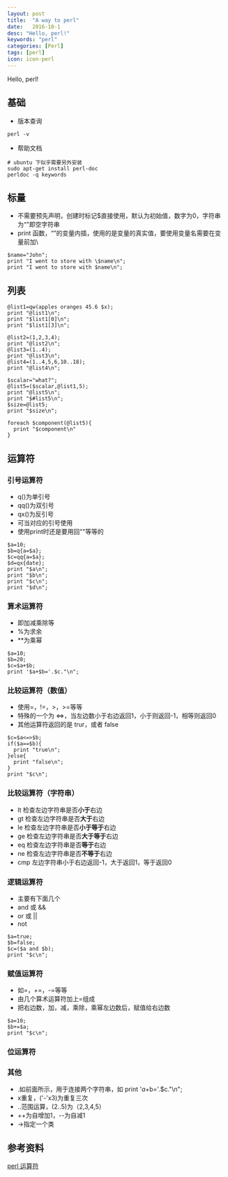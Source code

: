 ```yaml
---
layout: post
title:  "A way to perl"
date:   2016-10-1
desc: "Hello, perl!"
keywords: "perl"
categories: [Perl]
tags: [perl]
icon: icon-perl
---
```



Hello, perl! 

## 基础

- 版本查询

```
perl -v
````

- 帮助文档

`````
# ubuntu 下似乎需要另外安装
sudo apt-get install perl-doc
perldoc -q keywords
```````

## 标量

- 不需要预先声明，创建时标记$直接使用，默认为初始值，数字为0，字符串为“”即空字符串
- print 函数，“”的变量内插，使用的是变量的真实值，要使用变量名需要在变量前加\

`````
$name="John";
print "I went to store with \$name\n";
print "I went to store with $name\n";
```````

## 列表

```
@list1=qw(apples oranges 45.6 $x);
print "@list1\n";
print "$list1[0]\n";
print "$list1[3]\n";

@list2=(1,2,3,4);
print "@list2\n";
@list3=(1..4);
print "@list3\n";
@list4=(1..4,5,6,10..18);
print "@list4\n";

$scalar="what?";
@list5=($scalar,@list1,5);
print "@list5\n";
print "$#list5\n";
$size=@list5;
print "$size\n";

foreach $component(@list5){
  print "$component\n"
}
``````````

## 运算符

### 引号运算符

- q()为单引号
- qq()为双引号
- qx()为反引号
- 可当对应的引号使用
- 使用print时还是要用回""等等的

```
$a=10;
$b=q{a=$a};
$c=qq{a=$a};
$d=qx{date};
print "$a\n";
print "$b\n";
print "$c\n";
print "$d\n";
```````

### 算术运算符

- 即加减乘除等
- %为求余
- **为乘幂

```````
$a=10;
$b=20;
$c=$a+$b;
print '$a+$b='.$c."\n";
`````````

### 比较运算符（数值）

- 使用=，!=，>，>=等等
- 特殊的一个为 <=>，当左边数小于右边返回1，小于则返回-1，相等则返回0
- 其他运算符返回的是 trur，或者 false

`````
$c=$a<=>$b;
if($a==$b){
  print "true\n";
}else{
  print "false\n";
}
print "$c\n";
`````

### 比较运算符（字符串）

- lt 检查左边字符串是否**小于**右边
- gt 检查左边字符串是否**大于**右边
- le 检查左边字符串是否**小于等于**右边
- ge 检查左边字符串是否**大于等于**右边
- eq 检查左边字符串是否**等于**右边
- ne 检查左边字符串是否**不等于**右边
- cmp 左边字符串小于右边返回-1，大于返回1，等于返回0

### 逻辑运算符

- 主要有下面几个
- and 或 && 
- or 或 ||
- not

````
$a=true;
$b=false;
$c=($a and $b);
print "$c\n";
`````

### 赋值运算符

- 如=，+=，-=等等
- 由几个算术运算符加上=组成 
- 把右边数，加，减，乘除，乘幂左边数后，赋值给右边数

```````
$a=10;
$b+=$a;
print "$c\n";
`````````

### 位运算符

### 其他
- .如前面所示，用于连接两个字符串，如 print '$a+$b='.$c."\n";
- x重复，('-'x3)为重复三次
- ..范围运算，(2..5)为（2,3,4,5）
- ++为自增加1，--为自减1
- ->指定一个类

## 参考资料

[perl 运算符](http://www.runoob.com/perl/perl-operators.html)
